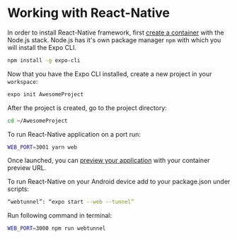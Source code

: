# Working with React-Native

In order to install React-Native framework, first [create a container](/dashboard/containers/create-new-container) with the Node.js stack. Node.js has it's own package manager `npm` with which you will install the Expo CLI.

```sh
npm install -g expo-cli
```

Now that you have the Expo CLI installed, create a new project in your `workspace`:

```sh
expo init AwesomeProject
```

After the project is created, go to the project directory:

```sh
cd ~/AwesomeProject
```

To run React-Native application on a port run:

```sh
WEB_PORT=3001 yarn web
```

Once launched, you can [preview your application](/general/getting-started/faq#preview-progress) with your container preview URL.

To run React-Native on your Android device add to your package.json under scripts:

```sh
“webtunnel”: “expo start --web --tunnel”
```

Run following command in terminal:

```sh
WEB_PORT=3000 npm run webtunnel
```

